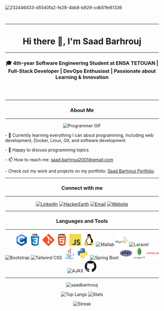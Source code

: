 ![232446433-d5540fa2-fe28-4bb8-b929-cdb51fe61336](https://github.com/SaadBarhrouj/SaadBarhrouj/assets/157226977/dba34c6c-e141-4c3d-821f-4dcdac0dc1de)
<!---
Created using the README generator
-->
<br>
<hr>
<h1 align="center">Hi there 👋, I'm Saad Barhrouj</h1>
<hr>
<h3 align="center">🎓 4th-year Software Engineering Student at ENSA TETOUAN | Full-Stack Developer | DevOps Enthusiast | Passionate about Learning & Innovation</h3>

<br>
<br>
<hr>
<h3 align="center">About Me</h3>
<hr>
<p align="center">
  <img src="https://user-images.githubusercontent.com/63050133/156676671-d5b2e362-97d4-4404-9447-dd71ddfea82f.gif" alt="Programmer GIF" width="200" height="200" />
</p>
<p>- 🌱 Currently learning everything I can about programming, including web development, Docker, Linux, Git, and software development</p>
<p>- 💬 Happy to discuss programming topics</p>
<p>- 📫 How to reach me: <a href="mailto:saad.barhrouj2001@gmail.com">saad.barhrouj2001@gmail.com</a></p>
<p>- Check out my work and projects on my portfolio: <a href="https://portfolio-saad-barhrouj.netlify.app/" target="_blank">Saad Barhrouj Portfolio</a></p>

<hr>
<h3 align="center">Connect with me</h3>
<hr>

<p align="center">
  <a href="https://linkedin.com/in/saad-barhrouj-b37270295" target="_blank"><img align="center" src="https://raw.githubusercontent.com/rahuldkjain/github-profile-readme-generator/master/src/images/icons/Social/linked-in-alt.svg" alt="LinkedIn" height="30" width="40" /></a>
  <a href="https://www.hackerearth.com/@saad_barhrouj" target="_blank"><img align="center" src="https://raw.githubusercontent.com/rahuldkjain/github-profile-readme-generator/master/src/images/icons/Social/hackerearth.svg" alt="HackerEarth" height="30" width="40" /></a>
  <a href="mailto:saad.barhrouj2001@gmail.com" target="_blank"><img align="center" src="https://img.icons8.com/color/48/000000/gmail.png" alt="Email" height="30" width="40" /></a>
  <a href="https://portfolio-saad-barhrouj.netlify.app/" target="_blank"><img align="center" src="https://img.icons8.com/fluent/48/000000/domain.png" alt="Website" height="30" width="40" /></a>
</p>
<hr>
<h3 align="center">Languages and Tools</h3>
<hr>

<p align="center">
  <img src="https://raw.githubusercontent.com/devicons/devicon/master/icons/c/c-original.svg" alt="C" height="40" width="40" />
  <img src="https://raw.githubusercontent.com/devicons/devicon/master/icons/css3/css3-original-wordmark.svg" alt="CSS3" height="40" width="40" />
  <img src="https://raw.githubusercontent.com/devicons/devicon/master/icons/git/git-original.svg" alt="Git" height="40" width="40" />
  <img src="https://raw.githubusercontent.com/devicons/devicon/master/icons/html5/html5-original-wordmark.svg" alt="HTML5" height="40" width="40" />
  <img src="https://raw.githubusercontent.com/devicons/devicon/master/icons/javascript/javascript-original.svg" alt="JavaScript" height="40" width="40" />
  <img src="https://raw.githubusercontent.com/devicons/devicon/master/icons/linux/linux-original.svg" alt="Linux" height="40" width="40" />
  <img src="https://upload.wikimedia.org/wikipedia/commons/2/21/Matlab_Logo.png" alt="Matlab" height="40" width="40" />
  <img src="https://raw.githubusercontent.com/devicons/devicon/master/icons/mysql/mysql-original-wordmark.svg" alt="MySQL" height="40" width="40" />
  <img src="https://cdn.jsdelivr.net/npm/simple-icons@v7/icons/laravel.svg" alt="Laravel" height="40" width="40" />
  <img src="https://cdn.jsdelivr.net/gh/devicons/devicon/icons/bootstrap/bootstrap-plain.svg" alt="Bootstrap" height="40" width="40" />
  <img src="https://upload.wikimedia.org/wikipedia/commons/d/d5/Tailwind_CSS_Logo.svg" alt="Tailwind CSS" height="40" width="40" />
  <img src="https://raw.githubusercontent.com/devicons/devicon/master/icons/java/java-original.svg" alt="Java" height="40" width="40" />
  <img src="https://raw.githubusercontent.com/devicons/devicon/master/icons/python/python-original.svg" alt="Python" height="40" width="40" />
  <img src="https://www.vectorlogo.zone/logos/springio/springio-icon.svg" alt="Spring Boot" height="40" width="40" />
  <img src="https://raw.githubusercontent.com/devicons/devicon/master/icons/php/php-original.svg" alt="PHP" height="40" width="40" />
  <img src="https://raw.githubusercontent.com/devicons/devicon/master/icons/mongodb/mongodb-original-wordmark.svg" alt="MongoDB" height="40" width="40" />
  <img src="https://raw.githubusercontent.com/devicons/devicon/master/icons/oracle/oracle-original.svg" alt="PL/SQL" height="40" width="40" />
  <img src="https://raw.githubusercontent.com/devicons/devicon/master/icons/ajax/ajax-plain.svg" alt="AJAX" height="40" width="40" />
  <img src="https://raw.githubusercontent.com/devicons/devicon/master/icons/github/github-original.svg" alt="GitHub" height="40" width="40" />
</p>

<hr>
<p align="center">
  <img src="https://komarev.com/ghpvc/?username=saadbarhrouj&label=Profile%20views&color=0e75b6&style=flat" alt="saadbarhrouj" />
</p>

<p align="center">
  <img src="https://github-readme-stats.vercel.app/api/top-langs/?username=saadbarhrouj&layout=compact&theme=radical" alt="Top Langs" />
  <img src="https://github-readme-stats.vercel.app/api?username=saadbarhrouj&show_icons=true&theme=radical" alt="Stats" />
</p>

<p align="center">
  <img src="https://github-readme-streak-stats.herokuapp.com/?user=saadbarhrouj&theme=radical" alt="Streak" />
</p>
